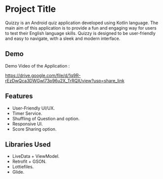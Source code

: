 
# Project Title

Quizzy is an Android quiz application developed using Kotlin language. The main aim of this application is to provide a fun and engaging way for users to test their English language skills. Quizzy is designed to be user-friendly and easy to navigate, with a sleek and modern interface.



## Demo

Demo Video of the Application :

https://drive.google.com/file/d/1q9R-rEzDwQca3DWGwl73p96u2X_TrRQX/view?usp=share_link


## Features

- User-Friendly UI/UX.
- Timer Service.
- Shuffling of Question and option.
- Responsive UI.
- Score Sharing option.


## Libraries Used

- LiveData + ViewModel.
- Retrofit + GSON.
- Lottiefiles.
- Glide.
